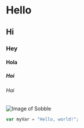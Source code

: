 # Hello
## Hi
### Hey
#### Hola
##### Hoi
###### Hai
![Image of Sobble](https://i.pinimg.com/736x/be/10/ed/be10ed50b6e57f15bbe9bae89fa0889d.jpg)
``` javascript
var myVar = "Hello, world!";
```
